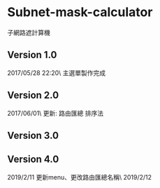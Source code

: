 # Subnet-mask-calculator
子網路遮計算機
## Version 1.0
2017/05/28 22:20\\
主選單製作完成

## Version 2.0
2017/06/01\\
更新: 路由匯總 排序法

## Version 3.0



## Version 4.0
2019/2/11 更新menu、更改路由匯總名稱\\
2019/2/12 
